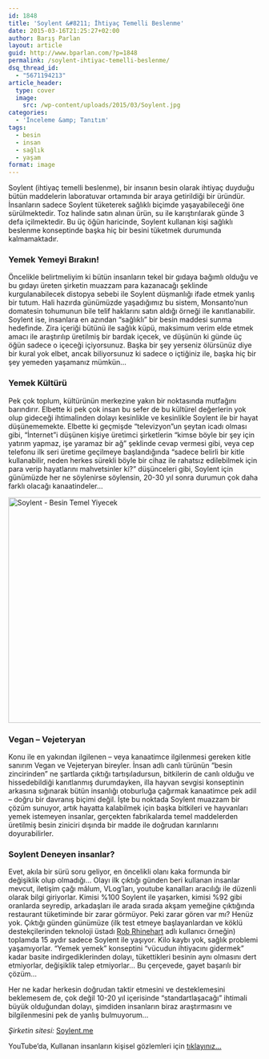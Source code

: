 ```yaml
---
id: 1848
title: 'Soylent &#8211; İhtiyaç Temelli Beslenme'
date: 2015-03-16T21:25:27+02:00
author: Barış Parlan
layout: article
guid: http://www.bparlan.com/?p=1848
permalink: /soylent-ihtiyac-temelli-beslenme/
dsq_thread_id:
  - "5671194213"
article_header:
  type: cover
  image:
    src: /wp-content/uploads/2015/03/Soylent.jpg
categories:
  - 'İnceleme &amp; Tanıtım'
tags:
  - besin
  - insan
  - sağlık
  - yaşam
format: image
---
```


Soylent (ihtiyaç temelli beslenme), bir insanın besin olarak ihtiyaç duyduğu bütün maddelerin laboratuvar ortamında bir araya getirildiği bir üründür. İnsanların sadece Soylent tüketerek sağlıklı biçimde yaşayabileceği öne sürülmektedir. Toz halinde satın alınan ürün, su ile karıştırılarak günde 3 defa içilmektedir. Bu üç öğün haricinde, Soylent kullanan kişi sağlıklı beslenme konseptinde başka hiç bir besini tüketmek durumunda kalmamaktadır.

### Yemek Yemeyi Bırakın!

Öncelikle belirtmeliyim ki bütün insanların tekel bir gıdaya bağımlı olduğu ve bu gıdayı üreten şirketin muazzam para kazanacağı şeklinde kurgulanabilecek distopya sebebi ile Soylent düşmanlığı ifade etmek yanlış bir tutum. Hali hazırda günümüzde yaşadığımız bu sistem, Monsanto&#8217;nun domatesin tohumunun bile telif haklarını satın aldığı örneği ile kanıtlanabilir. Soylent ise, insanlara en azından &#8220;sağlıklı&#8221; bir besin maddesi sunma hedefinde. Zira içeriği bütünü ile sağlık küpü, maksimum verim elde etmek amacı ile araştırılıp üretilmiş bir bardak içecek, ve düşünün ki günde üç öğün sadece o içeceği içiyorsunuz. Başka bir şey yerseniz ölürsünüz diye bir kural yok elbet, ancak biliyorsunuz ki sadece o içtiğiniz ile, başka hiç bir şey yemeden yaşamanız mümkün&#8230;

### Yemek Kültürü

Pek çok toplum, kültürünün merkezine yakın bir noktasında mutfağını barındırır. Elbette ki pek çok insan bu sefer de bu kültürel değerlerin yok olup gideceği ihtimalinden dolayı kesinlikle ve kesinlikle Soylent ile bir hayat düşünememekte. Elbette ki geçmişde &#8220;televizyon&#8221;un şeytan icadı olması gibi, &#8220;İnternet&#8221;i düşünen kişiye üretimci şirketlerin &#8220;kimse böyle bir şey için yatırım yapmaz, işe yaramaz bir ağ&#8221; şeklinde cevap vermesi gibi, veya cep telefonu ilk seri üretime geçilmeye başlandığında &#8220;sadece belirli bir kitle kullanabilir, neden herkes sürekli böyle bir cihaz ile rahatsız edilebilmek için para verip hayatlarını mahvetsinler ki?&#8221; düşünceleri gibi, Soylent için günümüzde her ne söylenirse söylensin, 20-30 yıl sonra durumun çok daha farklı olacağı kanaatindeler&#8230;

<img class=" size-full wp-image-2456 alignnone" src="https://i1.wp.com/www.bparlan.com/wp-content/uploads/2015/03/14.jpg?resize=670%2C450" alt="Soylent - Besin Temel Yiyecek" width="670" height="450" srcset="https://i1.wp.com/www.bparlan.com/wp-content/uploads/2015/03/14.jpg?w=670 670w, https://i1.wp.com/www.bparlan.com/wp-content/uploads/2015/03/14.jpg?resize=300%2C201 300w" sizes="(max-width: 670px) 100vw, 670px" data-recalc-dims="1" /> 

### Vegan &#8211; Vejeteryan

Konu ile en yakından ilgilenen &#8211; veya kanaatimce ilgilenmesi gereken kitle sanırım Vegan ve Vejeteryan bireyler. İnsan adlı canlı türünün &#8220;besin zincirinden&#8221; ne şartlarda çıktığı tartışıladursun, bitkilerin de canlı olduğu ve hissedebildiği kanıtlanmış durumdayken, illa hayvan sevgisi konseptinin arkasına sığınarak bütün insanlığı otoburluğa çağırmak kanaatimce pek adil &#8211; doğru bir davranış biçimi değil. İşte bu noktada Soylent muazzam bir çözüm sunuyor, artık hayatta kalabilmek için başka bitkileri ve hayvanları yemek istemeyen insanlar, gerçekten fabrikalarda temel maddelerden üretilmiş besin ziniciri dışında bir madde ile doğrudan karınlarını doyurabilirler.

### Soylent Deneyen insanlar?

Evet, akıla bir sürü soru geliyor, en öncelikli olanı kaka formunda bir değişiklik olup olmadığı&#8230; Olayı ilk çıktığı günden beri kullanan insanlar mevcut, iletişim çağı mâlum, VLog&#8217;ları, youtube kanalları aracılığı ile düzenli olarak bilgi giriyorlar. Kimisi %100 Soylent ile yaşarken, kimisi %92 gibi oranlarda seyredip, arkadaşları ile arada sırada akşam yemeğine çıktığında restaurant tüketiminde bir zarar görmüyor. Peki zarar gören var mı? Henüz yok. Çıktığı günden günümüze (ilk test etmeye başlayanlardan ve köklü destekçilerinden teknoloji üstadı <a title="Rob Rhinehart Website" href="http://www.robrhinehart.com/" target="_blank">Rob Rhinehart</a> adlı kullanıcı örneğin) toplamda 15 aydır sadece Soylent ile yaşıyor. Kilo kaybı yok, sağlık problemi yaşamıyorlar. &#8220;Yemek yemek&#8221; konseptini &#8220;vücudun ihtiyacını gidermek&#8221; kadar basite indirgediklerinden dolayı, tükettikleri besinin aynı olmasını dert etmiyorlar, değişiklik talep etmiyorlar&#8230; Bu çerçevede, gayet başarılı bir çözüm&#8230;

Her ne kadar herkesin doğrudan taktir etmesini ve desteklemesini beklemesem de, çok değil 10-20 yıl içerisinde &#8220;standartlaşacağı&#8221; ihtimali büyük olduğundan dolayı, şimdiden insanların biraz araştırmasını ve bilgilenmesini pek de yanlış bulmuyorum&#8230;

_Şirketin sitesi:_ <a title="Soylent" href="http://soylent.me/" target="_blank">Soylent.me</a>

YouTube&#8217;da, Kullanan insanların kişisel gözlemleri için <a title="Youtube - Soylent Arama" href="https://www.youtube.com/results?search_query=soylent" target="_blank">tıklayınız&#8230;</a>
